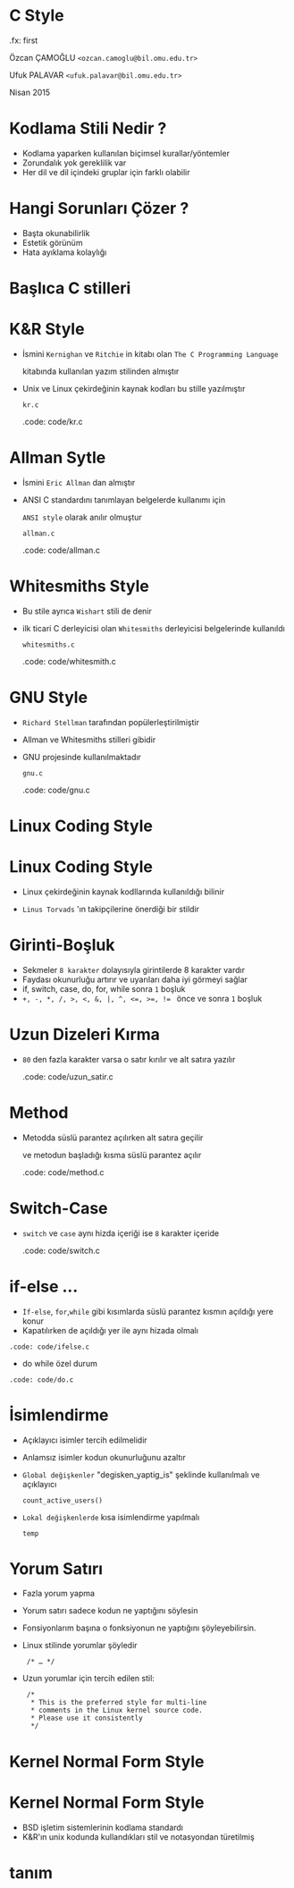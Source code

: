 #   C Style

.fx: first

Özcan ÇAMOĞLU `<ozcan.camoglu@bil.omu.edu.tr>`

Ufuk PALAVAR `<ufuk.palavar@bil.omu.edu.tr>`

Nisan 2015

#   Kodlama Stili Nedir ?

-   Kodlama yaparken kullanılan biçimsel kurallar/yöntemler
-   Zorundalık yok gereklilik var
-   Her dil ve dil içindeki gruplar için farklı olabilir

#   Hangi Sorunları Çözer ?

-   Başta okunabilirlik
-   Estetik görünüm
-   Hata ayıklama kolaylığı
#   Başlıca C stilleri 

#   K&R Style

-   İsmini `Kernighan` ve `Ritchie` in kitabı olan `The C Programming Language` 

    kitabında kullanılan yazım stilinden almıştır

-   Unix ve Linux çekirdeğinin kaynak kodları bu stille yazılmıştır

	`kr.c`

	.code: code/kr.c


#   Allman Sytle

-   İsmini `Eric Allman` dan almıştır 
-   ANSI C standardını tanımlayan belgelerde kullanımı için 

    `ANSI style` olarak anılır olmuştur

	`allman.c`

	.code: code/allman.c

#   Whitesmiths Style

-   Bu stile ayrıca `Wishart` stili de denir
-   ilk ticari C derleyicisi olan `Whitesmiths` derleyicisi belgelerinde kullanıldı 

	`whitesmiths.c`

	.code: code/whitesmith.c

#   GNU Style

-   `Richard Stellman` tarafından popülerleştirilmiştir
-   Allman ve Whitesmiths stilleri gibidir
-   GNU projesinde kullanılmaktadır

	`gnu.c`

	.code: code/gnu.c


#   Linux Coding Style

#  Linux Coding Style

-   Linux çekirdeğinin kaynak kodllarında kullanıldığı bilinir

-   `Linus Torvads` 'ın  takipçilerine önerdiği bir stildir
#   Girinti-Boşluk

-   Sekmeler `8 karakter` dolayısıyla girintilerde 8 karakter vardır
-   Faydası okunurluğu artırır ve uyarıları daha iyi görmeyi sağlar
-   if, switch, case, do, for, while sonra `1` boşluk
-   `+, -, *, /, >, <, &, |, ^, <=, >=, != ` önce ve sonra `1` boşluk

#   Uzun Dizeleri Kırma
-   `80` den fazla karakter varsa  o satır kırılır ve alt satıra yazılır

	.code: code/uzun_satir.c

#   Method

-   Metodda süslü parantez açılırken alt satıra geçilir 

    ve metodun başladığı kısma süslü parantez açılır

	.code: code/method.c

#   Switch-Case

-   `switch` ve `case` aynı hizda içeriği ise `8` karakter içeride

	.code: code/switch.c

#    if-else ...

-    `İf-else`, `for`,`while` gibi kısımlarda süslü parantez  kısmın açıldığı yere konur
-    Kapatılırken de açıldığı yer ile aynı hizada olmalı 

	.code: code/ifelse.c

-    do while özel durum

	.code: code/do.c

#   İsimlendirme

-   Açıklayıcı isimler tercih edilmelidir
-   Anlamsız isimler kodun okunurluğunu azaltır 
-   `Global değişkenler`  "degisken_yaptig_is" şeklinde kullanılmalı ve  açıklayıcı
	
	`count_active_users()`

-   `Lokal değişkenlerde` kısa isimlendirme yapılmalı
	 
	`temp` 

#  Yorum Satırı

-  Fazla yorum yapma
-  Yorum satırı sadece kodun ne yaptığını söylesin
-  Fonsiyonlarım başına o fonksiyonun ne yaptığını şöyleyebilirsin.
-  Linux stilinde yorumlar şöyledir
	
		/* … */

-  Uzun yorumlar için tercih edilen stil:
	
        /*
		 * This is the preferred style for multi-line
		 * comments in the Linux kernel source code.
		 * Please use it consistently
         */ 



#   Kernel Normal Form Style

#   Kernel Normal Form Style

-   BSD işletim sistemlerinin kodlama standardı
-   K&R'ın unix kodunda kullandıkları stil ve notasyondan türetilmiş

#   tanım
   
#   





